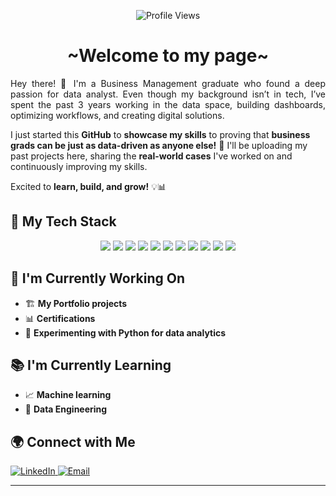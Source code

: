 <p align="center">
  <img src="https://komarev.com/ghpvc/?username=yourgithub&label=Profile%20Views&color=0e75b6&style=flat" alt="Profile Views" />
</p>

<h1 align="center">~Welcome to my page~ </h1>

<p align="justify">
Hey there! 👋 I'm a Business Management graduate who found a deep passion for data analyst. Even though my background isn’t in tech, I’ve spent the past 3 years working in the data space, building dashboards, optimizing workflows, and creating digital solutions.  

I just started this **GitHub** to **showcase my skills** to proving that **business grads can be just as data-driven as anyone else!** 🚀 I'll be uploading my past projects here, sharing the **real-world cases** I've worked on and continuously improving my skills.  

Excited to **learn, build, and grow!** 💡📊  
</p>


## 🚀 My Tech Stack  
<p align="center">
    <img src="https://img.shields.io/badge/Power%20Apps-742774?style=for-the-badge&logo=powerapps&logoColor=white" />
    <img src="https://img.shields.io/badge/PowerBI-FAAF40?style=for-the-badge&logo=powerbi&logoColor=white" />
    <img src="https://img.shields.io/badge/Tableau-E97627?style=for-the-badge&logo=tableau&logoColor=white" />
    <img src="https://img.shields.io/badge/Excel-217346?style=for-the-badge&logo=microsoftexcel&logoColor=white" />
    <img src="https://img.shields.io/badge/OutSystems-E3353C?style=for-the-badge&logo=outsystems&logoColor=white" />
    <img src="https://img.shields.io/badge/Power%20Automate-0078D4?style=for-the-badge&logo=powerautomate&logoColor=white" />
    <img src="https://img.shields.io/badge/SQL-CC2927?style=for-the-badge&logo=microsoftsqlserver&logoColor=white" />
    <img src="https://img.shields.io/badge/PostgreSQL-336791?style=for-the-badge&logo=postgresql&logoColor=white" />
    <img src="https://img.shields.io/badge/Python-3776AB?style=for-the-badge&logo=python&logoColor=white" />
    <img src="https://img.shields.io/badge/SharePoint-0078D4?style=for-the-badge&logo=sharepoint&logoColor=white" />
    <img src="https://img.shields.io/badge/Canva-00C4CC?style=for-the-badge&logo=canva&logoColor=white" />
</p>



## 🔨 I'm Currently Working On  
- 🏗 **My Portfolio projects**
- 📊 **Certifications**
- 🚀 **Experimenting with Python for data analytics**



## 📚 I'm Currently Learning  
- 📈 **Machine learning**  
- 🤖 **Data Engineering** 




## 🌍 Connect with Me  

  <a href="https://www.linkedin.com/in/suhaimie-suardi" target="blank">
    <img src="https://img.shields.io/badge/LinkedIn-0077B5.svg?style=for-the-badge&logo=linkedin&logoColor=white" alt="LinkedIn" />
  </a>
  <a href="mailto:suhaimiesuardi@gmail.com">
    <img src="https://img.shields.io/badge/Email-D14836?style=for-the-badge&logo=gmail&logoColor=white" alt="Email" />
  </a>


---
